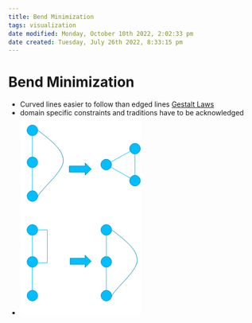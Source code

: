```yaml
---
title: Bend Minimization
tags: visualization
date modified: Monday, October 10th 2022, 2:02:33 pm
date created: Tuesday, July 26th 2022, 8:33:15 pm
---
```


# Bend Minimization
- Curved lines easier to follow than edged lines [Gestalt Laws](Gestalt%20Laws.md)
- domain specific constraints and traditions have to be acknowledged
- ![im](assets/Pasted%20image%2020220418123038.png)

